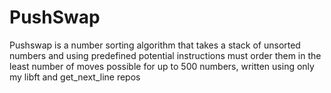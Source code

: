 # PushSwap
Pushswap is a number sorting algorithm that takes a stack of unsorted numbers and using predefined potential instructions must order them in the least number of moves possible for up to 500 numbers, written using only my libft and get_next_line repos
